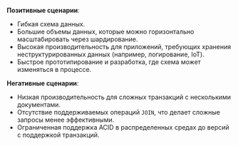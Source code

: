 **Позитивные сценарии**:
- Гибкая схема данных.
- Большие объемы данных, которые можно горизонтально масштабировать через шардирование.
- Высокая производительность для приложений, требующих хранения неструктурированных данных (например, логирование, IoT).
- Быстрое прототипирование и разработка, где схема может изменяться в процессе.

**Негативные сценарии**:

- Низкая производительность для сложных транзакций с несколькими документами.
- Отсутствие поддерживаемых операций `JOIN`, что делает сложные запросы менее эффективными.
- Ограниченная поддержка ACID в распределенных средах до версий с поддержкой транзакций.
